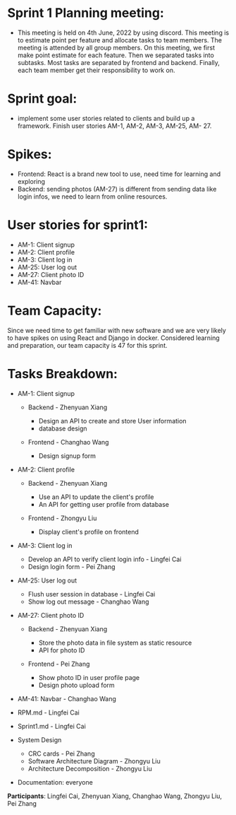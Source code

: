 # Sprint 1 Planning meeting:

- This meeting is held on 4th June, 2022 by using discord. This meeting is to estimate point per feature and allocate tasks to team members. The meeting is attended by all group members. On this meeting, we first make point estimate for each feature. Then we separated tasks into subtasks. Most tasks are separated by frontend and backend. Finally, each team member get their responsibility to work on. 

# Sprint goal:

- implement some user stories related to clients and build up a framework. Finish user stories AM-1, AM-2, AM-3, AM-25, AM- 27.

# Spikes:

- Frontend: React is a brand new tool to use, need time for learning and exploring
- Backend: sending photos (AM-27) is different from sending data like login infos, we need to learn from online resources.

# User stories for sprint1:

- AM-1: Client signup
- AM-2: Client profile
- AM-3: Client log in
- AM-25: User log out
- AM-27: Client photo ID
- AM-41: Navbar

# Team Capacity:

Since we need time to get familiar with new software and we are very likely to have spikes on using React and Django in docker. Considered learning and preparation, our team capacity is 47 for this sprint.

# Tasks Breakdown:

- AM-1: Client signup
  
  - Backend - Zhenyuan Xiang
    - Design an API to create and store User information
    - database design
  
  - Frontend - Changhao Wang 
    - Design signup form
  
- AM-2: Client profile

  - Backend - Zhenyuan Xiang

    - Use an API to update the client's profile
    - An API for getting user profile from database

  - Frontend - Zhongyu Liu

    - Display client's profile on frontend 

    

- AM-3: Client log in
  - Develop an API to verify client login info - Lingfei Cai
  - Design login form - Pei Zhang

- AM-25: User log out
  - Flush user session in database - Lingfei Cai
  - Show log out message - Changhao Wang

- AM-27: Client photo ID

  - Backend - Zhenyuan Xiang
    - Store the photo data in file system as static resource
    - API for photo ID

  - Frontend - Pei Zhang
    - Show photo ID in user profile page
    - Design photo upload form

- AM-41: Navbar - Changhao Wang

- RPM.md - Lingfei Cai

- Sprint1.md - Lingfei Cai

- System Design

  - CRC cards - Pei Zhang
  - Software Architecture Diagram - Zhongyu Liu
  - Architecture Decomposition - Zhongyu Liu

- Documentation: everyone



**Participants**: Lingfei Cai, Zhenyuan Xiang, Changhao Wang, Zhongyu Liu, Pei Zhang